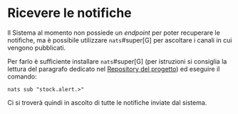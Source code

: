 # Ricevere le notifiche

Il Sistema al momento non possiede un _endpoint_ per poter recuperare le notifiche, ma è possibile utilizzare `nats`#super[G] per ascoltare i canali in cui vengono pubblicati.

Per farlo è sufficiente installare `nats`#super[G] (per istruzioni si consiglia la lettura del paragrafo dedicato nel [Repository del progetto](https://github.com/nats-io/natscli#installation)) ed eseguire il comando:

`nats sub "stock.alert.>"`

Ci si troverà quindi in ascolto di tutte le notifiche inviate dal sistema.

<!--raw-typst #pagebreak() -->
